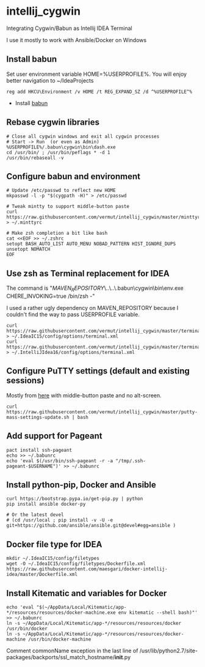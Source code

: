 # intellij_cygwin
Integrating Cygwin/Babun as Intellij IDEA Terminal

I use it mostly to work with Ansible/Docker on Windows

## Install babun

Set user environment variable HOME=%USERPROFILE%. You will enjoy better navigation to ~/IdeaProjects

    reg add HKCU\Environment /v HOME /t REG_EXPAND_SZ /d ^%USERPROFILE^%

 * Install [babun](http://babun.github.io/)

## Rebase cygwin libraries
    # Close all cygwin windows and exit all cygwin processes
    # Start -> Run  (or even as Admin)
    %USERPROFILE%/.babun\cygwin\bin\dash.exe
    cd /usr/bin/ ; /usr/bin/peflags * -d 1
    /usr/bin/rebaseall -v

## Configure babun and environment
    # Update /etc/passwd to reflect new HOME
    mkpasswd -l -p "$(cygpath -H)" > /etc/passwd
  	
    # Tweak mintty to support middle-button paste
    curl https://raw.githubusercontent.com/vermut/intellij_cygwin/master/minttyrc > ~/.minttyrc

    # Make zsh completion a bit like bash
    cat <<EOF >> ~/.zshrc
    setopt BASH_AUTO_LIST AUTO_MENU NOBAD_PATTERN HIST_IGNORE_DUPS
    unsetopt NOMATCH
    EOF

## Use zsh as Terminal replacement for IDEA
The command is "$MAVEN_REPOSITORY$\\..\\..\\.babun\cygwin\bin\env.exe CHERE_INVOKING=true /bin/zsh -"

I used a rather ugly dependency on MAVEN_REPOSITORY because I couldn't find the way to pass USERPROFILE variable.

    curl https://raw.githubusercontent.com/vermut/intellij_cygwin/master/terminal.xml > ~/.IdeaIC15/config/options/terminal.xml
    curl https://raw.githubusercontent.com/vermut/intellij_cygwin/master/terminal.xml > ~/.IntelliJIdea16/config/options/terminal.xml

## Configure PuTTY settings (default and existing sessions)
Mostly from [here](https://github.com/jblaine/solarized-and-modern-putty) with middle-button paste and no alt-screen.

    curl https://raw.githubusercontent.com/vermut/intellij_cygwin/master/putty-mass-settings-update.sh | bash

## Add support for Pageant
    pact install ssh-pageant
    echo >> ~/.babunrc
    echo 'eval $(/usr/bin/ssh-pageant -r -a "/tmp/.ssh-pageant-$USERNAME")' >> ~/.babunrc

## Install python-pip, Docker and Ansible
    curl https://bootstrap.pypa.io/get-pip.py | python
    pip install ansible docker-py

    # Or the latest devel
    # (cd /usr/local ; pip install -v -U -e git+https://github.com/ansible/ansible.git@devel#egg=ansible )

## Docker file type for IDEA
    mkdir ~/.IdeaIC15/config/filetypes
    wget -O ~/.IdeaIC15/config/filetypes/Dockerfile.xml https://raw.githubusercontent.com/maesgari/docker-intellij-idea/master/Dockerfile.xml

## Install Kitematic and variables for Docker
    echo 'eval "$(~/AppData/Local/Kitematic/app-*/resources/resources/docker-machine.exe env kitematic --shell bash)"' >> ~/.babunrc
    ln -s ~/AppData/Local/Kitematic/app-*/resources/resources/docker /usr/bin/docker
    ln -s ~/AppData/Local/Kitematic/app-*/resources/resources/docker-machine /usr/bin/docker-machine

Comment commonName exception in the last line of  /usr/lib/python2.7/site-packages/backports/ssl_match_hostname/__init__.py
